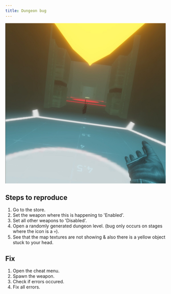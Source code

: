 ```yaml
---
title: Dungeon bug
---
```


![Component](/img/tutorial-common-issues2.jpeg)

## Steps to reproduce

1. Go to the store.
1. Set the weapon where this is happening to 'Enabled'.
1. Set all other weapons to 'Disabled'.
1. Open a randomly generated dungeon level. (bug only occurs on stages where the icon is a 💀).
1. See that the map textures are not showing & also there is a yellow object stuck to your head.

## Fix

1. Open the cheat menu.
1. Spawn the weapon.
1. Check if errors occured.
1. Fix all errors.
